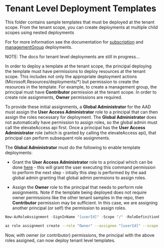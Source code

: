# Tenant Level Deployment Templates

This folder contains sample templates that must be deployed at the tenant scope.  From the tenant scope, you can create deployments at multiple child scopes using nested deployments

For for more information see the documentation for [subscription](https://docs.microsoft.com/en-us/azure/azure-resource-manager/deploy-to-subscription) and [managementGroup](https://docs.microsoft.com/en-us/azure/azure-resource-manager/templates/deploy-to-management-group) deployments.

NOTE: The docs for tenant level deployments are still in progress...

In order to deploy a template at the tenant scope, the principal deploying the template must have permissions to deploy resources at the tenant scope.  This includes not only the appropriate deployment actions (Microsoft.Resources/deployments/*) but permission to create the resources in the template.  For example, to create a management group, the principal must have **Contributor** permission at the tenant scope.  In order to create role assignments, **Owner** permissions are required.

To provide these initial assignments, a **Global Administrator** for the AAD must assign the **User Access Administrator** role to a principal that can then assign the roles necessary for deployment.  The **Global Administrator** does not automatically have permission to assign roles, so the global admin must call the elevateAccess api first.  Once a principal has the **User Access Administrator** role (which is granted by calling the elevateAccess api), that principal can perform subsequent role assignments.

The **Global Administrator** must do the following to enable template deployments:

- Grant the **User Access Administrator** role to a principal which can be done [here](https://docs.microsoft.com/en-us/rest/api/authorization/globaladministrator/elevateaccess#code-try-0) - this will grant the user executing this command permission to perform the next step - intially this step is performed by the aad global admin granting that global admin permsions to assign roles.

- Assign the **Owner** role to the principal that needs to perform role assignments.  Note if the template being deployed does not require owner permissions like the other tenant samples in the repo, then **Contributor** permission may be sufficient.  In this case, we are assigning another principal (or self) the permission to assign roles.

```PowerShell
New-AzRoleAssignment -SignInName "[userId]" -Scope "/" -RoleDefinitionName "Owner"
```

```bash
az role assignment create --role "Owner" --assignee "[userId]" --scope '/'
```

Now, with owner (or contributor) permissions, the principal with the above roles assigned, can now deploy tenant level templates.
